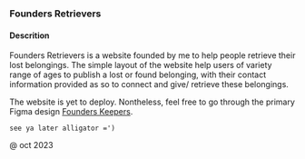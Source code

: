 ### Founders Retrievers

#### Descrition 

Founders Retrievers is a website founded by me to help people retrieve their lost belongings. 
The simple layout of the website help users of variety range of ages to publish a lost or found belonging, with their contact information provided as so to connect and give/ retrieve these belongings. 

The website is yet to deploy. Nontheless, feel free to go through the primary Figma design [Founders Keepers](https://www.figma.com/file/dmEdccUWNsdUszUY0XAdZd/Lost-and-Found?type=design&node-id=0%3A1&mode=design&t=83MSvMOKj32eejZ9-1).


`see ya later alligator =')`

@ oct 2023